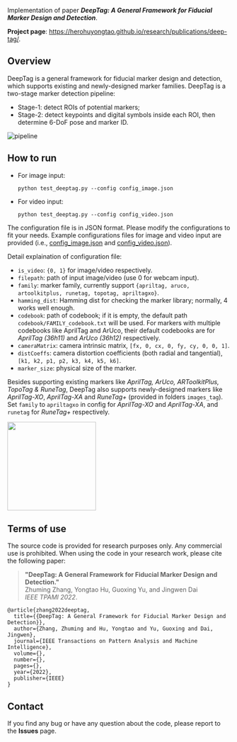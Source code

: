 Implementation of paper ***DeepTag: A General Framework for Fiducial Marker Design and Detection***.

**Project page**: https://herohuyongtao.github.io/research/publications/deep-tag/.


## Overview
DeepTag is a general framework for fiducial marker design and detection, which supports existing and newly-designed marker families. DeepTag is a two-stage marker detection pipeline:

* Stage-1: detect ROIs of potential markers;
* Stage-2: detect keypoints and digital symbols inside each ROI, then determine 6-DoF pose and marker ID.

![pipeline](pipeline.png)


## How to run
- For image input:
  ```
  python test_deeptag.py --config config_image.json
  ```
- For video input:
  ```
  python test_deeptag.py --config config_video.json
  ```

The configuration file is in JSON format. Please modify the configurations to fit your needs. Example configurations files for image and video input are provided (i.e., [config_image.json](config_image.json) and [config_video.json](config_video.json)).

Detail explaination of configuration file:
* `is_video`: `{0, 1}` for image/video respectively.
* `filepath`: path of input image/video (use 0 for webcam input).
* `family`: marker family, currently support `{apriltag, aruco, artoolkitplus, runetag, topotag, apriltagxo}`.
* `hamming_dist`: Hamming dist for checking the marker library; normally, 4 works well enough.
* `codebook`: path of codebook; if it is empty, the default path `codebook/FAMILY_codebook.txt` will be used. For markers with multiple codebooks like AprilTag and ArUco, their default codebooks are for *AprilTag (36h11)* and *ArUco (36h12)* respectively.
* `cameraMatrix`: camera intrinsic matrix, `[fx, 0, cx, 0, fy, cy, 0, 0, 1]`.
* `distCoeffs`: camera distortion coefficients (both radial and tangential), `[k1, k2, p1, p2, k3, k4, k5, k6]`.
* `marker_size`: physical size of the marker.

Besides supporting existing markers like *AprilTag, ArUco, ARToolkitPlus, TopoTag & RuneTag*, DeepTag also supports newly-designed markers like *AprilTag-XO*, *AprilTag-XA* and *RuneTag+* (provided in folders `images_tag`). Set `family` to `apriltagxo` in config for *AprilTag-XO* and *AprilTag-XA*, and `runetag` for *RuneTag+* respectively.

<img src="markers_deeptag.png" alt="" height="200"/>


## Terms of use
The source code is provided for research purposes only. Any commercial use is prohibited. When using the code in your research work, please cite the following paper:
> **"DeepTag: A General Framework for Fiducial Marker Design and Detection."**  
> Zhuming Zhang, Yongtao Hu, Guoxing Yu, and Jingwen Dai  
> *IEEE TPAMI 2022*.
```
@article{zhang2022deeptag,
  title={{DeepTag: A General Framework for Fiducial Marker Design and Detection}},
  author={Zhang, Zhuming and Hu, Yongtao and Yu, Guoxing and Dai, Jingwen},
  journal={IEEE Transactions on Pattern Analysis and Machine Intelligence},
  volume={},
  number={},
  pages={},
  year={2022},
  publisher={IEEE}
}
```


## Contact
If you find any bug or have any question about the code, please report to the **Issues** page.
